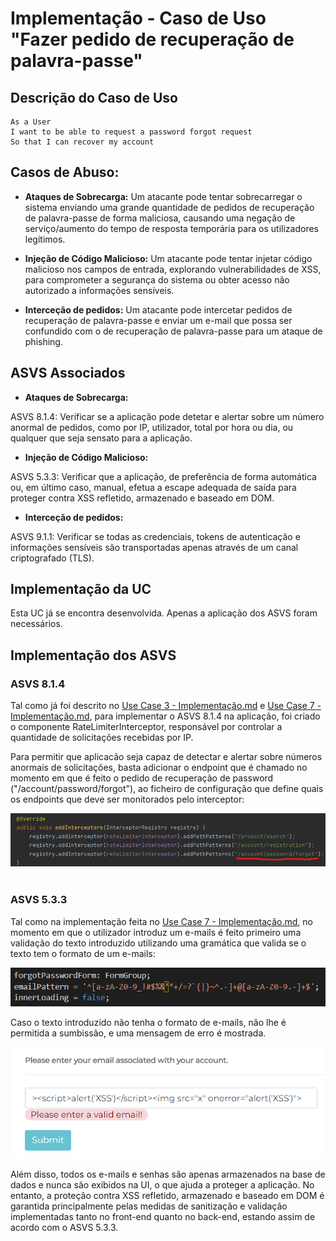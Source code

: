 # Implementação - Caso de Uso "Fazer pedido de recuperação de palavra-passe"

## Descrição do Caso de Uso

```
As a User
I want to be able to request a password forgot request
So that I can recover my account
```

## Casos de Abuso:

- **Ataques de Sobrecarga:** Um atacante pode tentar sobrecarregar o sistema enviando uma grande quantidade de pedidos
de recuperação de palavra-passe de forma maliciosa, causando uma negação de serviço/aumento do tempo de resposta temporária
para os utilizadores legítimos.

- **Injeção de Código Malicioso:** Um atacante pode tentar injetar código malicioso nos campos de entrada, explorando
vulnerabilidades de XSS, para comprometer a segurança do sistema ou obter acesso não autorizado a informações sensíveis.

- **Interceção de pedidos:** Um atacante pode intercetar pedidos de recuperação de palavra-passe e enviar um e-mail que
possa ser confundido com o de recuperação de palavra-passe para um ataque de phishing.

## ASVS Associados

- **Ataques de Sobrecarga:**

ASVS 8.1.4: Verificar se a aplicação pode detetar e alertar sobre um número anormal de pedidos, como por IP, utilizador, total por hora ou dia, ou qualquer que seja sensato para a aplicação.

- **Injeção de Código Malicioso:**

ASVS 5.3.3: Verificar que a aplicação, de preferência de forma automática ou, em último caso, manual, efetua a escape adequada de saída para proteger contra XSS refletido, armazenado e baseado em DOM.

- **Interceção de pedidos:**

ASVS 9.1.1: Verificar se todas as credenciais, tokens de autenticação e informações sensíveis são transportadas apenas através de um canal criptografado (TLS).


## Implementação da UC

Esta UC já se encontra desenvolvida. Apenas a aplicação dos ASVS foram necessários.

## Implementação dos ASVS

### ASVS 8.1.4

Tal como já foi descrito no [Use Case 3 - Implementação.md](..%2FUse%20Case%203%2FUse%20Case%203%20-%20Implementa%E7%E3o.md) e [Use Case 7 - Implementação.md](..%2FUse%20Case%207%2FUse%20Case%207%20-%20Implementa%E7%E3o.md),
para implementar o ASVS 8.1.4 na aplicação, foi criado o componente RateLimiterInterceptor, responsável por controlar a quantidade de solicitações recebidas por IP.

Para permitir que aplicacão seja capaz de detectar e alertar sobre números anormais de solicitações, basta
adicionar o endpoint que é chamado no momento em que é feito o pedido de recuperação de password ("/account/password/forgot"), ao ficheiro de configuração
que define quais os endpoints que deve ser monitorados pelo interceptor:

![interceptor.png](img%2Finterceptor.png)
</br>
</br>

### ASVS 5.3.3

Tal como na implementação feita no [Use Case 7 - Implementação.md](..%2FUse%20Case%207%2FUse%20Case%207%20-%20Implementa%E7%E3o.md), no momento em que o utilizador introduz um e-mails
é feito primeiro uma validação do texto introduzido utilizando uma gramática que valida se o texto tem o formato de um e-mails:

![passwordGrammar.png](img%2FpasswordGrammar.png)

Caso o texto introduzido não tenha o formato de e-mails, não lhe é permitida a sumbissão, e uma mensagem de erro é mostrada.

![error.png](img%2Ferror.png)

Além disso, todos os e-mails e senhas são apenas armazenados na base de dados e nunca são exibidos na UI, o que ajuda a proteger a aplicação. 
No entanto, a proteção contra XSS refletido, armazenado e baseado em DOM é garantida principalmente pelas medidas de sanitização e validação implementadas tanto no front-end quanto no back-end, estando assim de acordo com o ASVS 5.3.3.